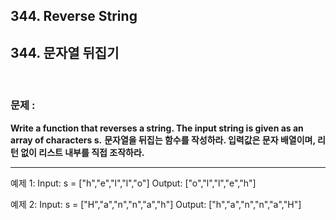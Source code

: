 ## 344. Reverse String
## 344. 문자열 뒤집기

<br>

### 문제 : 

**Write a function that reverses a string. The input string is given as an array of characters s.**
**문자열을 뒤집는 함수를 작성하라. 입력값은 문자 배열이며, 리턴 없이 리스트 내부를 직접 조작하라.**

--------------------------------------

예제 1:
Input: s = ["h","e","l","l","o"]
Output: ["o","l","l","e","h"]

예제 2:
Input: s = ["H","a","n","n","a","h"]
Output: ["h","a","n","n","a","H"]
